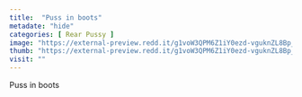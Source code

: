 ```yaml
---
title:  "Puss in boots"
metadate: "hide"
categories: [ Rear Pussy ]
image: "https://external-preview.redd.it/g1voW3QPM6Z1iY0ezd-vguknZL8Bp_X_W7xm8FFw_1U.jpg?auto=webp&s=267560031a5c08f8afae7c49fd733c7c494871d2"
thumb: "https://external-preview.redd.it/g1voW3QPM6Z1iY0ezd-vguknZL8Bp_X_W7xm8FFw_1U.jpg?width=1080&crop=smart&auto=webp&s=ea1c2fe8b5319a361ecbaa5a0e48528e00230669"
visit: ""
---
```

Puss in boots
